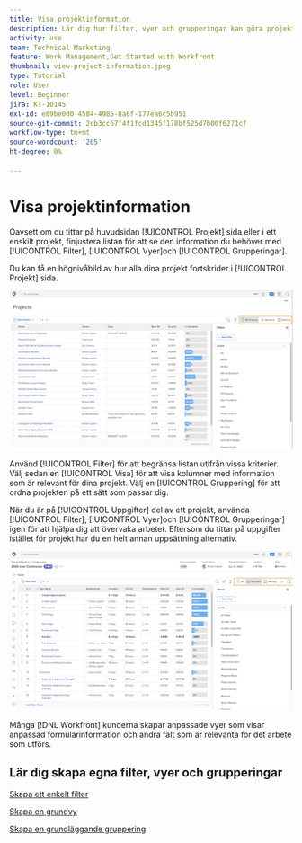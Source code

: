 ```yaml
---
title: Visa projektinformation
description: Lär dig hur filter, vyer och grupperingar kan göra projektinformation lättsynlig så att du kan hantera projekt.
activity: use
team: Technical Marketing
feature: Work Management,Get Started with Workfront
thumbnail: view-project-information.jpeg
type: Tutorial
role: User
level: Beginner
jira: KT-10145
exl-id: e89be0d0-4584-4985-8a6f-177ea6c5b951
source-git-commit: 2cb3cc67f4f1fcd1345f178bf525d7b00f6271cf
workflow-type: tm+mt
source-wordcount: '205'
ht-degree: 0%

---
```


# Visa projektinformation

Oavsett om du tittar på huvudsidan [!UICONTROL Projekt] sida eller i ett enskilt projekt, finjustera listan för att se den information du behöver med [!UICONTROL Filter], [!UICONTROL Vyer]och [!UICONTROL Grupperingar].

Du kan få en högnivåbild av hur alla dina projekt fortskrider i [!UICONTROL Projekt] sida.

![Projektsida med filter visas](assets/planner-fund-project-page-fvg-copy.png)

Använd [!UICONTROL Filter] för att begränsa listan utifrån vissa kriterier. Välj sedan en [!UICONTROL Visa] för att visa kolumner med information som är relevant för dina projekt. Välj en [!UICONTROL Gruppering] för att ordna projekten på ett sätt som passar dig.

När du är på [!UICONTROL Uppgifter] del av ett projekt, använda [!UICONTROL Filter], [!UICONTROL Vyer]och [!UICONTROL Grupperingar] igen för att hjälpa dig att övervaka arbetet. Eftersom du tittar på uppgifter istället för projekt har du en helt annan uppsättning alternativ.

![Projektuppgiftslista med vyer](assets/planner-fund-task-list-fvg.png)

Många [!DNL Workfront] kunderna skapar anpassade vyer som visar anpassad formulärinformation och andra fält som är relevanta för det arbete som utförs.

## Lär dig skapa egna filter, vyer och grupperingar

[Skapa ett enkelt filter](https://experienceleague.adobe.com/docs/workfront-learn/tutorials-workfront/reporting/basic-reporting/create-a-basic-filter.html?lang=en)

[Skapa en grundvy](https://experienceleague.adobe.com/docs/workfront-learn/tutorials-workfront/reporting/basic-reporting/create-a-basic-view.html?lang=en)

[Skapa en grundläggande gruppering](https://experienceleague.adobe.com/docs/workfront-learn/tutorials-workfront/reporting/basic-reporting/create-a-basic-grouping.html?lang=en)
